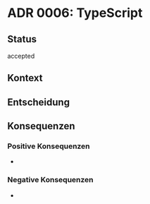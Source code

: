 # ADR 0006: TypeScript

## Status

accepted

## Kontext



## Entscheidung



## Konsequenzen

### Positive Konsequenzen

- 
### Negative Konsequenzen

- 